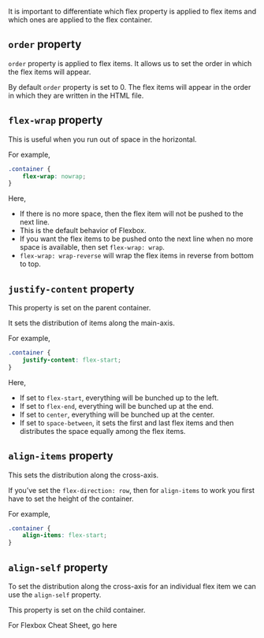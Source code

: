 It is important to differentiate which flex property is applied to flex items and which ones are applied to the flex container.

## `order`  property

`order` property is applied to flex items. It allows us to set the order in which the flex items will appear.

By default `order` property is set to 0. The flex items will appear in the order in which they are written in the HTML file.

## `flex-wrap` property

This is useful when you run out of space in the horizontal.

For example,
```css
.container {
	flex-wrap: nowrap;
}
```

Here,
- If there is no more space, then the flex item will not be pushed to the next line.
- This is the default behavior of Flexbox.
- If you want the flex items to be pushed onto the next line when no more space is available, then set `flex-wrap: wrap`.
- `flex-wrap: wrap-reverse` will wrap the flex items in reverse from bottom to top.

## `justify-content` property

This property is set on the parent container.

It sets the distribution of items along the main-axis.

For example,
```css
.container {
	justify-content: flex-start;
}
```

Here,
- If set to `flex-start`, everything will be bunched up to the left.
- If set to `flex-end`, everything will be bunched up at the end.
- If set to `center`, everything will be bunched up at the center.
- If set to `space-between`, it sets the first and last flex items and then distributes the space equally among the flex items.

## `align-items` property

This sets the distribution along the cross-axis.

If you’ve set the `flex-direction: row`, then for `align-items` to work you first have to set the height of the container.

For example,
```css
.container {
	align-items: flex-start;
}
```

## `align-self` property

To set the distribution along the cross-axis for an individual flex item we can use the `align-self` property.

This property is set on the child container.

For Flexbox Cheat Sheet, go here